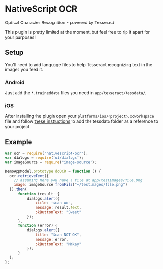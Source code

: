 # NativeScript OCR

Optical Character Recognition - powered by Tesseract

This plugin is pretty limited at the moment, but feel free to rip it apart for your purposes!

## Setup
You'll need to add language files to help Tesseract recognizing text in the images you feed it.

### Android
Just add the `*.traineddata` files you need in `app/tesseract/tessdata/`.

### iOS
After installing the plugin open your `platforms/ios/<project>.xcworkspace` file and follow [these instructions](https://github.com/gali8/Tesseract-OCR-iOS/wiki/Installation#importing-the-tessdata-folder)
to add the tessdata folder as a reference to your project.

## Example
```js
var ocr = require("nativescript-ocr");
var dialogs = require("ui/dialogs");
var imageSource = require("image-source");

DemoAppModel.prototype.doOCR = function () {
  ocr.retrieveText({
    // assuming here you have a file at app/testimages/file.png
    image: imageSource.fromFile("~/testimages/file.png")
  }).then(
      function (result) {
          dialogs.alert({
              title: "Scan OK",
              message: result.text,
              okButtonText: "Sweet"
          });
      },
      function (error) {
          dialogs.alert({
              title: "Scan NOT OK",
              message: error,
              okButtonText: "Mmkay"
          });
      }
  );
};

```